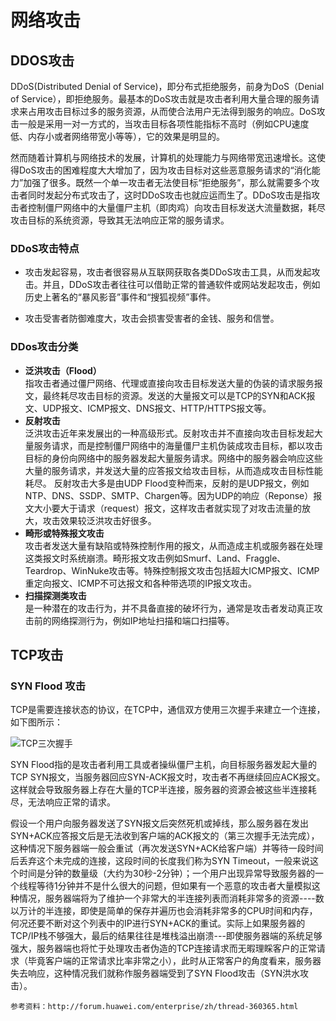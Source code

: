 网络攻击
======
DDOS攻击
------
DDoS(Distributed Denial of Service)，即分布式拒绝服务，前身为DoS（Denial of Service），即拒绝服务。最基本的DoS攻击就是攻击者利用大量合理的服务请求来占用攻击目标过多的服务资源，从而使合法用户无法得到服务的响应。DoS攻击一般是采用一对一方式的，当攻击目标各项性能指标不高时（例如CPU速度低、内存小或者网络带宽小等等），它的效果是明显的。

然而随着计算机与网络技术的发展，计算机的处理能力与网络带宽迅速增长。这使得DoS攻击的困难程度大大增加了，因为攻击目标对这些恶意服务请求的“消化能力”加强了很多。既然一个单一攻击者无法使目标“拒绝服务”，那么就需要多个攻击者同时发起分布式攻击了，这时DDoS攻击也就应运而生了。DDoS攻击是指攻击者控制僵尸网络中的大量僵尸主机（即肉鸡）向攻击目标发送大流量数据，耗尽攻击目标的系统资源，导致其无法响应正常的服务请求。


### DDoS攻击特点
* 攻击发起容易，攻击者很容易从互联网获取各类DDoS攻击工具，从而发起攻击。并且，DDoS攻击者往往可以借助正常的普通软件或网站发起攻击，例如历史上著名的“暴风影音”事件和“搜狐视频”事件。

* 攻击受害者防御难度大，攻击会损害受害者的金钱、服务和信誉。

### DDos攻击分类
* **泛洪攻击（Flood）**  
指攻击者通过僵尸网络、代理或直接向攻击目标发送大量的伪装的请求服务报文，最终耗尽攻击目标的资源。发送的大量报文可以是TCP的SYN和ACK报文、UDP报文、ICMP报文、DNS报文、HTTP/HTTPS报文等。
* **反射攻击**  
泛洪攻击近年来发展出的一种高级形式。反射攻击并不直接向攻击目标发起大量服务请求，而是控制僵尸网络中的海量僵尸主机伪装成攻击目标，都以攻击目标的身份向网络中的服务器发起大量服务请求。网络中的服务器会响应这些大量的服务请求，并发送大量的应答报文给攻击目标，从而造成攻击目标性能耗尽。
反射攻击大多是由UDP Flood变种而来，反射的是UDP报文，例如NTP、DNS、SSDP、SMTP、Chargen等。因为UDP的响应（Reponse）报文大小要大于请求（request）报文，这样攻击者就实现了对攻击流量的放大，攻击效果较泛洪攻击好很多。
* **畸形或特殊报文攻击**  
攻击者发送大量有缺陷或特殊控制作用的报文，从而造成主机或服务器在处理这类报文时系统崩溃。畸形报文攻击例如Smurf、Land、Fraggle、Teardrop、WinNuke攻击等。特殊控制报文攻击包括超大ICMP报文、ICMP重定向报文、ICMP不可达报文和各种带选项的IP报文攻击。
* **扫描探测类攻击**  
是一种潜在的攻击行为，并不具备直接的破坏行为，通常是攻击者发动真正攻击前的网络探测行为，例如IP地址扫描和端口扫描等。


TCP攻击
------
### SYN Flood 攻击

TCP是需要连接状态的协议，在TCP中，通信双方使用三次握手来建立一个连接，如下图所示：

![TCP三次握手](http://blog.chinaunix.net/attachment/201304/8/22312037_1365405910EROI.png)

SYN Flood指的是攻击者利用工具或者操纵僵尸主机，向目标服务器发起大量的TCP SYN报文，当服务器回应SYN-ACK报文时，攻击者不再继续回应ACK报文。这样就会导致服务器上存在大量的TCP半连接，服务器的资源会被这些半连接耗尽，无法响应正常的请求。

假设一个用户向服务器发送了SYN报文后突然死机或掉线，那么服务器在发出SYN+ACK应答报文后是无法收到客户端的ACK报文的（第三次握手无法完成），这种情况下服务器端一般会重试（再次发送SYN+ACK给客户端）并等待一段时间后丢弃这个未完成的连接，这段时间的长度我们称为SYN Timeout，一般来说这个时间是分钟的数量级（大约为30秒-2分钟）；一个用户出现异常导致服务器的一个线程等待1分钟并不是什么很大的问题，但如果有一个恶意的攻击者大量模拟这种情况，服务器端将为了维护一个非常大的半连接列表而消耗非常多的资源----数以万计的半连接，即使是简单的保存并遍历也会消耗非常多的CPU时间和内存，何况还要不断对这个列表中的IP进行SYN+ACK的重试。实际上如果服务器的TCP/IP栈不够强大，最后的结果往往是堆栈溢出崩溃---即使服务器端的系统足够强大，服务器端也将忙于处理攻击者伪造的TCP连接请求而无暇理睬客户的正常请求（毕竟客户端的正常请求比率非常之小），此时从正常客户的角度看来，服务器失去响应，这种情况我们就称作服务器端受到了SYN Flood攻击（SYN洪水攻击）。




`参考资料：http://forum.huawei.com/enterprise/zh/thread-360365.html`

